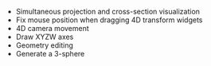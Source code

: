 * Simultaneous projection and cross-section visualization
* Fix mouse position when dragging 4D transform widgets
* 4D camera movement
* Draw XYZW axes
* Geometry editing
* Generate a 3-sphere
